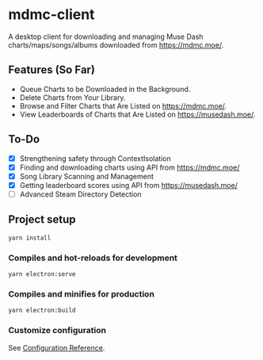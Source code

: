 # mdmc-client
A desktop client for downloading and managing Muse Dash charts/maps/songs/albums downloaded from https://mdmc.moe/.

## Features (So Far)
- Queue Charts to be Downloaded in the Background.
- Delete Charts from Your Library.
- Browse and Filter Charts that Are Listed on https://mdmc.moe/.
- View Leaderboards of Charts that Are Listed on https://musedash.moe/.

## To-Do
- [x] Strengthening safety through ContextIsolation
- [x] Finding and downloading charts using API from https://mdmc.moe/
- [x] Song Library Scanning and Management
- [x] Getting leaderboard scores using API from https://musedash.moe/
- [ ] Advanced Steam Directory Detection

## Project setup
```
yarn install
```

### Compiles and hot-reloads for development
```
yarn electron:serve
```

### Compiles and minifies for production
```
yarn electron:build
```

### Customize configuration
See [Configuration Reference](https://cli.vuejs.org/config/).
